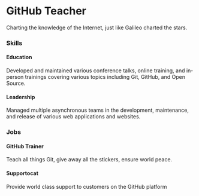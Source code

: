 # GitHub Teacher

Charting the knowledge of the Internet, just like Galileo charted the stars.

### Skills

#### Education

Developed and maintained various conference talks, online training, and in-person trainings covering various topics including Git, GitHub, and Open Source.

#### Leadership

Managed multiple asynchronous teams in the development, maintenance, and release of various web applications and websites.
### Jobs

#### GitHub Trainer

Teach all things Git, give away all the stickers, ensure world peace.

#### Supportocat

Provide world class support to customers on the GitHub platform
